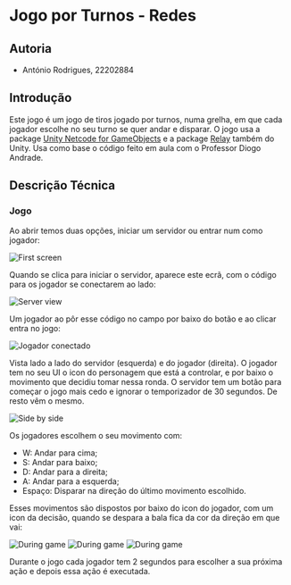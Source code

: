 # Jogo por Turnos - Redes

## Autoria

- António Rodrigues, 22202884

## Introdução

Este jogo é um jogo de tiros jogado por turnos, numa grelha, em que cada jogador escolhe no seu turno se quer andar e disparar.
O jogo usa a package [Unity Netcode for GameObjects](https://docs.unity3d.com/Manual/com.unity.netcode.gameobjects.html) e a package [Relay](https://docs.unity3d.com/Manual/com.unity.services.relay.html) também do Unity.
Usa como base o código feito em aula com o Professor Diogo Andrade.

## Descrição Técnica

### Jogo

Ao abrir temos duas opções, iniciar um servidor ou entrar num como jogador:

![First screen](./Images/first_view.png)

Quando se clica para iniciar o servidor, aparece este ecrã, com o código para os jogador se conectarem ao lado:

![Server view](./Images/server_view_before_players.png)

Um jogador ao pôr esse código no campo por baixo do botão e ao clicar entra no jogo:

![Jogador conectado](./Images/player_connecting.png)

Vista lado a lado do servidor (esquerda) e do jogador (direita).
O jogador tem no seu UI o icon do personagem que está a controlar, e por baixo o movimento que decidiu tomar nessa ronda.
O servidor tem um botão para começar o jogo mais cedo e ignorar o temporizador de 30 segundos.
De resto vêm o mesmo.

![Side by side](./Images/side_by_side_player_server.png)

Os jogadores escolhem o seu movimento com:
- W: Andar para cima;
- S: Andar para baixo;
- D: Andar para a direita;
- A: Andar para a esquerda;
- Espaço: Disparar na direção do último movimento escolhido.

Esses movimentos são dispostos por baixo do icon do jogador, com um icon da decisão, quando se despara a bala fica da cor da direção em que vai:

![During game](./Images/move_up.png)
![During game](./Images/move_right.png)
![During game](./Images/shoot_right.png)

Durante o jogo cada jogador tem 2 segundos para escolher a sua próxima ação e depois essa ação é executada.

### 